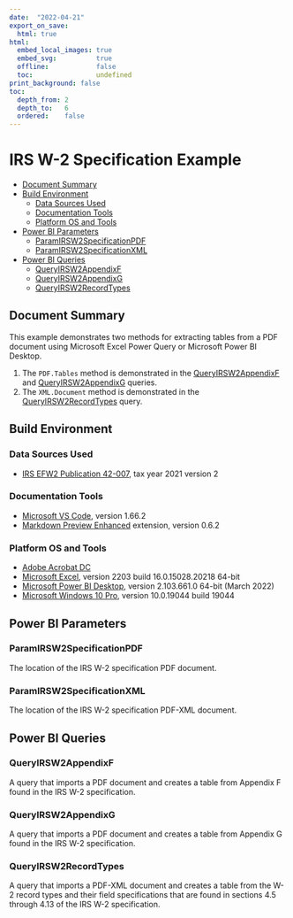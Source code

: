```yaml
---
date:  "2022-04-21"
export_on_save:
  html: true
html:
  embed_local_images: true
  embed_svg:          true
  offline:            false
  toc:                undefined
print_background: false
toc:
  depth_from: 2
  depth_to:   6
  ordered:    false
---
```


# IRS W-2 Specification Example

<!-- @import "[TOC]" {cmd="toc" depthFrom=2 depthTo=6 orderedList=false} -->

<!-- code_chunk_output -->

- [Document Summary](#document-summary)
- [Build Environment](#build-environment)
  - [Data Sources Used](#data-sources-used)
  - [Documentation Tools](#documentation-tools)
  - [Platform OS and Tools](#platform-os-and-tools)
- [Power BI Parameters](#power-bi-parameters)
  - [ParamIRSW2SpecificationPDF](#paramirsw2specificationpdf)
  - [ParamIRSW2SpecificationXML](#paramirsw2specificationxml)
- [Power BI Queries](#power-bi-queries)
  - [QueryIRSW2AppendixF](#queryirsw2appendixf)
  - [QueryIRSW2AppendixG](#queryirsw2appendixg)
  - [QueryIRSW2RecordTypes](#queryirsw2recordtypes)

<!-- /code_chunk_output -->

## Document Summary

This example demonstrates two methods for extracting tables from a PDF document using Microsoft Excel Power Query or Microsoft Power BI Desktop.

1. The `PDF.Tables` method is demonstrated in the [QueryIRSW2AppendixF](#queryirsw2appendixf) and [QueryIRSW2AppendixG](#queryirsw2appendixg) queries.
1. The `XML.Document` method is demonstrated in the [QueryIRSW2RecordTypes](#queryirsw2recordtypes) query.

## Build Environment

### Data Sources Used

* [IRS EFW2 Publication 42-007](https://www.socialsecurity.gov/employer/efw/21efw2.pdf), tax year 2021 version 2

### Documentation Tools

* [Microsoft VS Code](https://code.visualstudio.com/), version 1.66.2
* [Markdown Preview Enhanced](https://marketplace.visualstudio.com/items?itemName=shd101wyy.markdown-preview-enhanced) extension, version 0.6.2

### Platform OS and Tools

* [Adobe Acrobat DC](https://www.adobe.com/acrobat.html)
* [Microsoft Excel](https://www.microsoft.com/en-us/microsoft-365/excel), version 2203 build 16.0.15028.20218 64-bit
* [Microsoft Power BI Desktop](https://powerbi.microsoft.com/en-us/desktop/), version 2.103.661.0 64-bit (March 2022)
* [Microsoft Windows 10 Pro](https://www.microsoft.com/en-us/windowsforbusiness/windows-10-pro), version 10.0.19044 build 19044

## Power BI Parameters

### ParamIRSW2SpecificationPDF

The location of the IRS W-2 specification PDF document.

### ParamIRSW2SpecificationXML

The location of the IRS W-2 specification PDF-XML document.

## Power BI Queries

### QueryIRSW2AppendixF

A query that imports a PDF document and creates a table from Appendix F found in the IRS W-2 specification.

### QueryIRSW2AppendixG

A query that imports a PDF document and creates a table from Appendix G found in the IRS W-2 specification.

### QueryIRSW2RecordTypes

A query that imports a PDF-XML document and creates a table from the W-2 record types and their field specifications that are found in sections 4.5 through 4.13 of the IRS W-2 specification.
